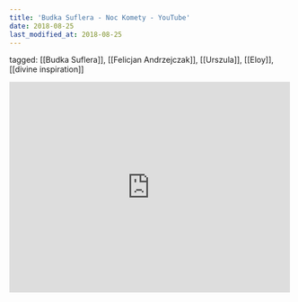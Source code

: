 ```yaml
---
title: 'Budka Suflera - Noc Komety - YouTube'
date: 2018-08-25
last_modified_at: 2018-08-25
---
```

tagged: [[Budka Suflera]], [[Felicjan Andrzejczak]], [[Urszula]], [[Eloy]], [[divine inspiration]]
<iframe allow="accelerometer; autoplay; clipboard-write; encrypted-media; gyroscope; picture-in-picture" allowfullscreen="" frameborder="0" height="375" id="youtube_iframe" src="https://www.youtube.com/embed/ueB0rsmoJKo?feature=oembed&amp;enablejsapi=1&amp;origin=https://safe.txmblr.com&amp;wmode=opaque" width="500"></iframe>